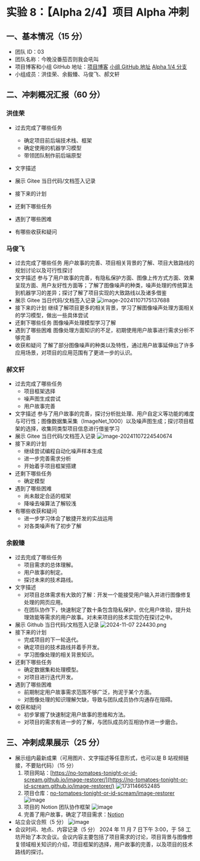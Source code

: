 # 实验 8：【Alpha 2/4】项目 Alpha 冲刺

## 一、基本情况（15 分）

- 团队 ID：03
- 团队名称：今晚没番茄否则我会吼叫
- 项目博客和小组 GitHub 地址：[项目博客](https://no-tomatoes-tonight-or-id-scream.github.io/image-restorer/) [小组 GitHub 地址](https://github.com/no-tomatoes-tonight-or-id-scream/image-restorer) [Alpha 1/4 分支](https://github.com/no-tomatoes-tonight-or-id-scream/image-restorer/tree/alpha-1/4)
- 小组成员：洪佳荣、余毅臻、马俊飞、郝文轩

## 二、冲刺概况汇报（60 分）

### 洪佳荣

- 过去完成了哪些任务
    - 确定项目前后端技术栈、框架
    - 确定使用的机器学习模型
    - 带领团队制作前后端原型
- 文字描述
  
- 展示 Gitee 当日代码/文档签入记录
  
- 接下来的计划

- 还剩下哪些任务

- 遇到了哪些困难

- 有哪些收获和疑问

### 马俊飞

- 过去完成了哪些任务
  用户故事的完善、项目相关背景的了解、项目大致路线的规划讨论以及可行性探讨
- 文字描述
  参与了用户故事的完善，有隐私保护方面、图像上传方式方面、效果呈现方面、用户友好性方面等；了解了图像噪声的种类，噪声处理的传统算法到机器学习的差异；探讨了解了项目实现的大致路线以及诸多借鉴
- 展示 Gitee 当日代码/文档签入记录
  ![image-20241107175137688](https://s2.loli.net/2024/11/07/tFJ9w8zYQpXgdZM.png)
- 接下来的计划
  继续了解项目更多的相关背景，学习了解图像噪声处理方面相关的学习模型，做出一些具体尝试
- 还剩下哪些任务
  图像噪声处理模型学习了解
- 遇到了哪些困难
  图像处理方面知识的不足，初期使用用户故事进行需求分析不够完善
- 收获和疑问
  了解了部分图像噪声的种类以及特性，通过用户故事延伸出了许多应用场景，对项目的应用范围有了更进一步的认识。

### 郝文轩

- 过去完成了哪些任务
    - 项目框架选择
    - 噪声图生成尝试
    - 用户故事完善
- 文字描述
  参与了用户故事的完善，探讨分析批处理、用户自定义等功能的难度与可行性；图像数据集采集（ImageNet_1000）以及噪声图生成；探讨项目框架的选择，收集同类型项目信息进行借鉴学习
- 展示 Gitee 当日代码/文档签入记录
  ![image-20241107224540674](https://image-host-mooliht.oss-cn-beijing.aliyuncs.com/img/image-20241107224540674.png)
- 接下来的计划
    - 继续尝试编程自动化噪声样本生成
    - 进一步完善需求分析
    - 开始着手项目框架搭建
- 还剩下哪些任务
    - 确定模型
- 遇到了哪些困难
    - 尚未敲定合适的框架
    - 降噪去噪算法了解较浅
- 有哪些收获和疑问
    - 进一步学习体会了敏捷开发的实战运用
    - 对各类噪声有了初步了解

### 余毅臻

- 过去完成了哪些任务
    - 项目需求的总体理解。
    - 用户故事的制定。
    - 探讨未来的技术路线。
- 文字描述
    - 对项目总体需求有大致的了解：开发一个能接受用户输入并进行图像修复处理的网页应用。
    - 在团队协作下，快速制定了数十条包含隐私保护，优化用户体验，提升处理效能等需求的用户故事。对未来项目的技术实现仍在探讨之中。
- 展示 Github 当日代码/文档签入记录
  ![2024-11-07 224430.png](https://s2.loli.net/2024/11/07/HS6egM8kvizd72O.png)
- 接下来的计划
    - 完成项目的下一轮迭代。
    - 确定项目的技术路线并着手开发。
    - 学习图像处理的相关背景知识。
- 还剩下哪些任务
    - 确定数据集和处理模型。
    - 对项目进行迭代开发。
- 遇到了哪些困难
    - 前期制定用户故事需求范围不够广泛，拘泥于某个方面。
    - 对图像处理的知识理解欠缺，导致与团队成员协作沟通存在阻碍。
- 收获和疑问
    - 初步掌握了快速制定用户故事的思维和方法。
    - 对项目的需求有进一步的了解，与团队成员的互相协作进一步磨合。

## 三、冲刺成果展示（25 分）

- 展示组内最新成果（可用图片、文字描述等任意形式，也可以是 B 站视频链接，不要贴代码）（15 分）
    1. 项目网站：[https://no-tomatoes-tonight-or-id-scream.github.io/image-restorer/](https://no-tomatoes-tonight-or-id-scream.github.io/image-restorer/)
        ![1731146652485](https://github.com/user-attachments/assets/423d1324-81df-4e7c-9493-6dc5cbfab7d3)
    2. 项目仓库：[no-tomatoes-tonight-or-id-scream/image-restorer](https://github.com/no-tomatoes-tonight-or-id-scream/image-restorer)
        ![image](https://github.com/user-attachments/assets/3ce3c843-4462-455f-9299-53aaf1d5e3e7)
    3. 项目的 Notion 团队协作框架
        ![image](https://github.com/user-attachments/assets/2b41c426-dcbc-43e8-a140-6c3fa1c4c4d2)
    4. 完善了用户故事，确定了项目需求：[Notion](https://juicy-request-03b.notion.site/1377b132f46f80bba5b7c3f3ff86bd2c?pvs=74)
- 站立会议合照（5 分）
    ![image](https://github.com/user-attachments/assets/f598b9b8-24ff-4468-90dd-0f73bb94af26)
- 会议时间、地点、内容记录（5 分）
  2024 年 11 月 7 日下午 3:00，于 58 工坊开始了本次会议。会议内容主要包括了项目需求的讨论，项目背景与图像修复领域相关知识的介绍，项目框架的选择，用户故事的完善，以及项目的技术路线的探讨。

